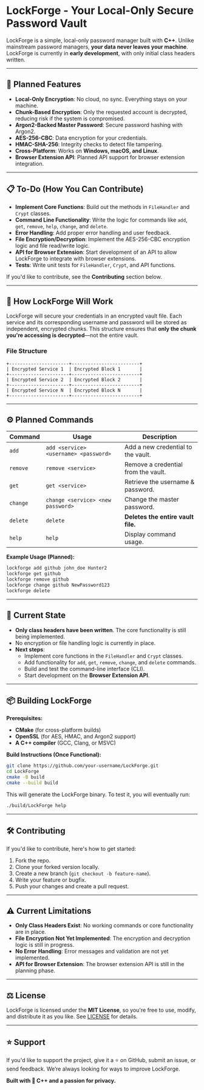 # LockForge - Your Local-Only Secure Password Vault

LockForge is a simple, local-only password manager built with **C++**. Unlike mainstream password managers, **your data never leaves your machine**. LockForge is currently in **early development**, with only initial class headers written.

---

## 🚀 **Planned Features**

- **Local-Only Encryption**: No cloud, no sync. Everything stays on your machine.
- **Chunk-Based Encryption**: Only the requested account is decrypted, reducing risk if the system is compromised.
- **Argon2-Backed Master Password**: Secure password hashing with Argon2.
- **AES-256-CBC**: Data encryption for your credentials.
- **HMAC-SHA-256**: Integrity checks to detect file tampering.
- **Cross-Platform**: Works on **Windows, macOS, and Linux**.
- **Browser Extension API**: Planned API support for browser extension integration.

---

## 📋 **To-Do (How You Can Contribute)**

- **Implement Core Functions**: Build out the methods in `FileHandler` and `Crypt` classes.
- **Command Line Functionality**: Write the logic for commands like `add`, `get`, `remove`, `help`, `change`, and `delete`.
- **Error Handling**: Add proper error handling and user feedback.
- **File Encryption/Decryption**: Implement the AES-256-CBC encryption logic and file read/write logic.
- **API for Browser Extension**: Start development of an API to allow LockForge to integrate with browser extensions.
- **Tests**: Write unit tests for `FileHandler`, `Crypt`, and API functions.

If you'd like to contribute, see the **Contributing** section below.

---

## 🔐 **How LockForge Will Work**

LockForge will secure your credentials in an encrypted vault file. Each service and its corresponding username and password will be stored as independent, encrypted chunks. This structure ensures that **only the chunk you're accessing is decrypted**—not the entire vault.

### **File Structure**
```
+----------------------+-------------------------+
| Encrypted Service 1  | Encrypted Block 1       |
+----------------------+-------------------------+
| Encrypted Service 2  | Encrypted Block 2       |
+----------------------+-------------------------+
| Encrypted Service N  | Encrypted Block N       |
+----------------------+-------------------------+
```
---

## ⚙️ **Planned Commands**

| **Command**  | **Usage**                        | **Description**                         |
|--------------|----------------------------------|-----------------------------------------|
| `add`        | `add <service> <username> <password>` | Add a new credential to the vault.    |
| `remove`     | `remove <service>`               | Remove a credential from the vault.    |
| `get`        | `get <service>`                  | Retrieve the username & password.      |
| `change`     | `change <service> <new password>` | Change the master password.           |
| `delete`     | `delete`                         | **Deletes the entire vault file.**      |
| `help`       | `help`                           | Display command usage.                 |

**Example Usage (Planned):**
```bash
lockforge add github john_doe Hunter2
lockforge get github
lockforge remove github
lockforge change github NewPassword123
lockforge delete
```

---

## 🔧 **Current State**

- **Only class headers have been written**. The core functionality is still being implemented.
- No encryption or file handling logic is currently in place.
- **Next steps**: 
  - Implement core functions in the `FileHandler` and `Crypt` classes.
  - Add functionality for `add`, `get`, `remove`, `change`, and `delete` commands.
  - Build and test the command-line interface (CLI).
  - Start development on the **Browser Extension API**.

---

## 📦 **Building LockForge**

**Prerequisites:**
- **CMake** (for cross-platform builds)
- **OpenSSL** (for AES, HMAC, and Argon2 support)
- **A C++ compiler** (GCC, Clang, or MSVC)

**Build Instructions (Once Functional):**
```bash
git clone https://github.com/your-username/LockForge.git
cd LockForge
cmake -B build
cmake --build build
```
This will generate the LockForge binary. To test it, you will eventually run:
```bash
./build/LockForge help
```

---

## 🛠️ **Contributing**
If you'd like to contribute, here's how to get started:
1. Fork the repo.
2. Clone your forked version locally.
3. Create a new branch (`git checkout -b feature-name`).
4. Write your feature or bugfix.
5. Push your changes and create a pull request.

---

## ⚠️ **Current Limitations**
- **Only Class Headers Exist**: No working commands or core functionality are in place.
- **File Encryption Not Yet Implemented**: The encryption and decryption logic is still in progress.
- **No Error Handling**: Error messages and validation are not yet implemented.
- **API for Browser Extension**: The browser extension API is still in the planning phase.

---

## ⚖️ **License**
LockForge is licensed under the **MIT License**, so you're free to use, modify, and distribute it as you like. See [LICENSE](LICENSE) for details.

---

## ⭐ **Support**
If you'd like to support the project, give it a ⭐ on GitHub, submit an issue, or send feedback. We’re always looking for ways to improve LockForge.

**Built with 💪 C++ and a passion for privacy.**

